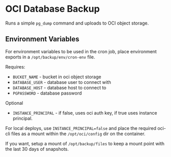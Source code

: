 # OCI Database Backup

Runs a simple `pg_dump` command and uploads to OCI object storage.

## Environment Variables

For environment variables to be used in the cron job, place environment exports in a `/opt/backup/env/cron-env` file.

Requires:

- `BUCKET_NAME` - bucket in oci object storage
- `DATABASE_USER` - database user to connect with
- `DATABASE_HOST` - database host to connect to
- `PGPASSWORD` - database password

Optional
- `INSTANCE_PRINCIPAL` - if false, uses oci auth key, if true uses instance principal. 

For local deploys, use `INSTANCE_PRINCIPAL=false` and place the required oci-cli files as a mount within the `/opt/oci/config` dir on the container.

If you want, setup a mount of `/opt/backup/files` to keep a mount point with the last 30 days of snapshots.